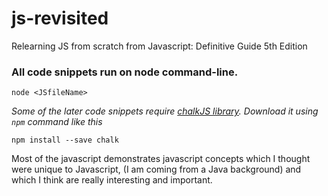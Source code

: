 # js-revisited
Relearning JS from scratch from Javascript: Definitive Guide 5th Edition

### All code snippets run on node command-line.
```
node <JSfileName>
```

*Some of the later code snippets require [chalkJS library](https://davidwalsh.name/chalk). Download it using ```npm``` command like this*

```
npm install --save chalk
```

Most of the javascript demonstrates javascript concepts which I thought were unique to Javascript, (I am coming from a Java background) and which I think are really interesting and important. 